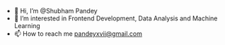 - 👋 Hi, I’m @Shubham Pandey
- 👀 I’m interested in Frontend Development, Data Analysis and Machine Learning
- 📫 How to reach me pandeyxvii@gmail.com

<!---
Delta9529/Delta9529 is a ✨ special ✨ repository because its `README.md` (this file) appears on your GitHub profile.
You can click the Preview link to take a look at your changes.
--->
